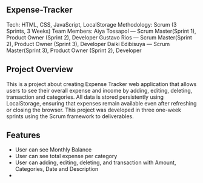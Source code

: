 ## Expense-Tracker
Tech: HTML, CSS, JavaScript, LocalStorage
Methodology: Scrum (3 Sprints, 3 Weeks)
Team Members:
Aiya Tossapol — Scrum Master(Sprint 1), Product Owner (Sprint 2), Developer
Gustavo Rios — Scrum Master(Sprint 2), Product Owner (Sprint 3), Developer
Daiki Edibisuya  — Scrum Master(Sprint 3), Product Owner (Sprint 2), Developer

## Project Overview 
This is a project about creating Expense Tracker web application that allows users to see their overall expense and income by adding, editing, deleting, transaction and categories.
All data is stored persistently using LocalStorage, ensuring that expenses remain available even after refreshing or closing the browser.
This project was developed in three one-week sprints using the Scrum framework to deliverables.

## Features
- User can see Monthly Balance
- User can see total expense per category 
- User can adding, editing, deleting, and transaction with Amount, Categories, Date and Description
- 
